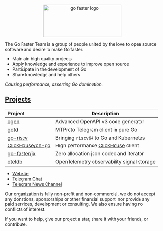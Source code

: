<p align="center">
<a href="https://go-faster.org"><img src="logo_borderless.svg" width="256" height="105" alt="go faster logo"></a>
</p>

The Go Faster Team is a group of people united by the love to open source software and desire to make Go faster.

- Maintain high quality projects
- Apply knowledge and experience to improve open source
- Participate in the development of Go
- Share knowledge and help others

*Causing performance, asserting Go domination.*

## [Projects][projects]

| Project                | Description                                      |
|:-----------------------|--------------------------------------------------|
| [ogen][ogen]           | Advanced OpenAPI v3 code generator               |    
| [gotd][gotd]           | MTProto Telegram client in pure Go               |
| [go-riscv][go-riscv]   | Bringing `riscv64` to Go and Kubernetes          |
| [ClickHouse/ch-go][ch] | High performance [ClickHouse][clickhouse] client |    
| [go-faster/jx][jx]     | Zero allocation json codec and iterator          |    
| [oteldb][oteldb]       | OpenTelemetry observability signal storage       |    

- [Website][web]
- [Telegram Chat][tg-chat]
- [Telegram News Channel][tg-news]

[web]: https://go-faster.org/
[jx]: https://github.com/go-faster/jx "go-faster/jx"
[ch]: https://github.com/ClickHouse/ch-go "ClickHouse/ch-go"
[tail]: https://github.com/go-faster/tail "go-faster/tail"
[ogen]: https://github.com/ogen-go/ogen "ogen-go/ogen"
[gotd]: https://github.com/gotd "gotd"
[go-riscv]: https://github.com/go-riscv "go-riscv"
[oteldb]: https://github.com/oteldb/oteldb "oteldb/oteldb"

[clickhouse]: https://clickhouse.com/ "ClickHouse, open-source, high performance columnar OLAP"
[projects]: https://go-faster.org/docs/projects/
[tg-chat]: https://t.me/go_faster_dev
[tg-news]: https://t.me/go_faster_news

Our organization is fully non-profit and non-commercial, we do not accept any donations, sponsorships or other financial support,
nor provide any paid services, development or consulting. We also ensure having no conflicts of interest.

If you want to help, give our project a star, share it with your friends, or contribute.
